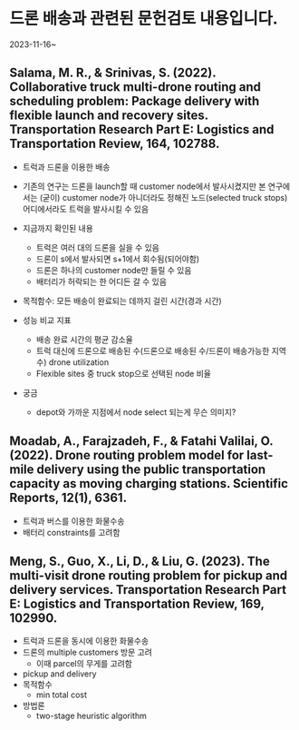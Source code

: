 # 드론 배송과 관련된 문헌검토 내용입니다.

2023-11-16~

## Salama, M. R., & Srinivas, S. (2022). Collaborative truck multi-drone routing and scheduling problem: Package delivery with flexible launch and recovery sites. Transportation Research Part E: Logistics and Transportation Review, 164, 102788.

- 트럭과 드론을 이용한 배송
- 기존의 연구는 드론을 launch할 때 customer node에서 발사시켰지만 본 연구에서는 (굳이) customer node가 아니더라도 정해진 노드(selected truck stops) 어디에서라도 트럭을 발사시킬 수 있음
- 지금까지 확인된 내용
    - 트럭은 여러 대의 드론을 실을 수 있음
    - 드론이 s에서 발사되면 s+1에서 회수됨(되어야함)
    - 드론은 하나의 customer node만 들릴 수 있음
    - 배터리가 허락되는 한 어디든 갈 수 있음
- 목적함수: 모든 배송이 완료되는 데까지 걸린 시간(경과 시간)
- 성능 비교 지표
    - 배송 완료 시간의 평균 감소율
    - 트럭 대신에 드론으로 배송된 수(드론으로 배송된 수/드론이 배송가능한 지역 수) drone utilization
    - Flexible sites 중 truck stop으로 선택된 node 비율

    
- 궁금
    - depot와 가까운 지점에서 node select 되는게 무슨 의미지?


## Moadab, A., Farajzadeh, F., & Fatahi Valilai, O. (2022). Drone routing problem model for last-mile delivery using the public transportation capacity as moving charging stations. Scientific Reports, 12(1), 6361.

- 트럭과 버스를 이용한 화물수송
- 배터리 constraints를 고려함


## Meng, S., Guo, X., Li, D., & Liu, G. (2023). The multi-visit drone routing problem for pickup and delivery services. Transportation Research Part E: Logistics and Transportation Review, 169, 102990.

- 트럭과 드론을 동시에 이용한 화물수송
- 드론의 multiple customers 방문 고려
    - 이때 parcel의 무게를 고려함
- pickup and delivery
- 목적함수
    - min total cost
- 방법론
    - two-stage heuristic algorithm